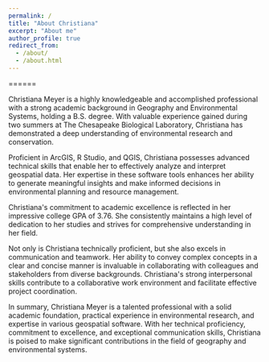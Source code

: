 ```yaml
---
permalink: /
title: "About Christiana"
excerpt: "About me"
author_profile: true
redirect_from: 
  - /about/
  - /about.html
---
```


======

Christiana Meyer is a highly knowledgeable and accomplished professional with a strong academic background in Geography and Environmental Systems, holding a B.S. degree. With valuable experience gained during two summers at The Chesapeake Biological Laboratory, Christiana has demonstrated a deep understanding of environmental research and conservation.

Proficient in ArcGIS, R Studio, and QGIS, Christiana possesses advanced technical skills that enable her to effectively analyze and interpret geospatial data. Her expertise in these software tools enhances her ability to generate meaningful insights and make informed decisions in environmental planning and resource management.

Christiana's commitment to academic excellence is reflected in her impressive college GPA of 3.76. She consistently maintains a high level of dedication to her studies and strives for comprehensive understanding in her field.

Not only is Christiana technically proficient, but she also excels in communication and teamwork. Her ability to convey complex concepts in a clear and concise manner is invaluable in collaborating with colleagues and stakeholders from diverse backgrounds. Christiana's strong interpersonal skills contribute to a collaborative work environment and facilitate effective project coordination.

In summary, Christiana Meyer is a talented professional with a solid academic foundation, practical experience in environmental research, and expertise in various geospatial software. With her technical proficiency, commitment to excellence, and exceptional communication skills, Christiana is poised to make significant contributions in the field of geography and environmental systems.
